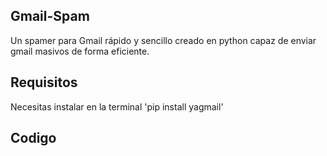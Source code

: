 ## Gmail-Spam
Un spamer para Gmail rápido y sencillo creado en python capaz de enviar gmail masivos de forma eficiente.

## Requisitos
Necesitas instalar en la terminal 'pip install yagmail'

## Codigo 

